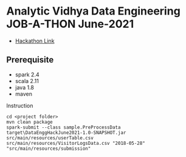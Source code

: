 # Analytic Vidhya Data Engineering JOB-A-THON June-2021

- [Hackathon Link](https://datahack.analyticsvidhya.com/contest/job-a-thon-june-2021/)
## Prerequisite
- spark 2.4
- scala 2.11
- java 1.8
- maven

Instruction
```
cd <project folder>
mvn clean package
spark-submit --class sample.PreProcessData target\DataEnggHackJune2021-1.0-SNAPSHOT.jar src/main/resources/userTable.csv src/main/resources/VisitorLogsData.csv "2018-05-28" "src/main/resources/submission"
```


